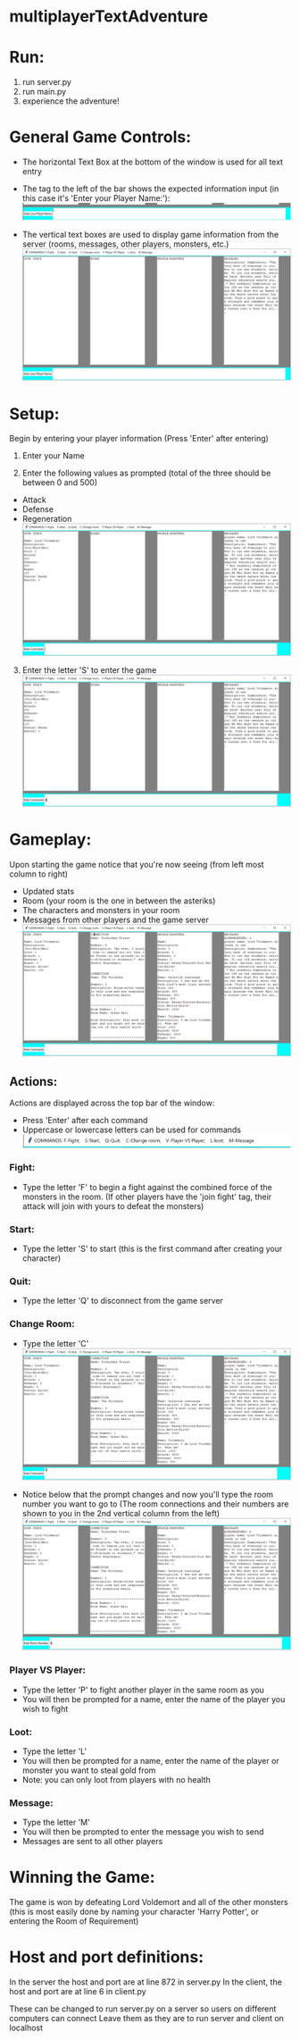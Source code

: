 # multiplayerTextAdventure

# Run:

1. run server.py
2. run main.py
3. experience the adventure!


# General Game Controls:

- The horizontal Text Box at the bottom of the window is used for all text entry
- The tag to the left of the bar shows the expected information input (in this case it's 'Enter your Player Name:'):
![alt text](https://github.com/karllundgren/multiplayerTextAdventure/blob/master/images/bottomBarGui.PNG)

- The vertical text boxes are used to display game information from the server (rooms, messages, other players, monsters, etc.)
![alt text](https://github.com/karllundgren/multiplayerTextAdventure/blob/master/images/gui1.PNG)


# Setup:

Begin by entering your player information (Press 'Enter' after entering)
1. Enter your Name

2. Enter the following values as prompted (total of the three should be between 0 and 500)
- Attack
- Defense
- Regeneration
![alt text](https://github.com/karllundgren/multiplayerTextAdventure/blob/master/images/gui2.PNG)

3. Enter the letter 'S' to enter the game
![alt text](https://github.com/karllundgren/multiplayerTextAdventure/blob/master/images/guiStart.PNG)

# Gameplay:

Upon starting the game notice that you're now seeing (from left most column to right)
- Updated stats 
- Room (your room is the one in between the asteriks)
- The characters and monsters in your room
- Messages from other players and the game server
![alt text](https://github.com/karllundgren/multiplayerTextAdventure/blob/master/images/guiStarted.PNG)

## Actions:
Actions are displayed across the top bar of the window:
- Press 'Enter' after each command
- Uppercase or lowercase letters can be used for commands
![alt text](https://github.com/karllundgren/multiplayerTextAdventure/blob/master/images/guiTopBar.PNG)

### Fight:
- Type the letter 'F' to begin a fight against the combined force of the monsters in the room. (If other players have the 'join fight' tag, their attack will join with yours to defeat the monsters)
### Start:
- Type the letter 'S' to start (this is the first command after creating your character)

### Quit:
- Type the letter 'Q' to disconnect from the game server

### Change Room:
- Type the letter 'C'
![alt text](https://github.com/karllundgren/multiplayerTextAdventure/blob/master/images/guiChangeRoom1.PNG)

- Notice below that the prompt changes and now you'll type the room number you want to go to
(The room connections and their numbers are shown to you in the 2nd vertical column from the left)
![alt text](https://github.com/karllundgren/multiplayerTextAdventure/blob/master/images/guiChangeRoom2.PNG)

### Player VS Player:
- Type the letter 'P' to fight another player in the same room as you
- You will then be prompted for a name, enter the name of the player you wish to fight

### Loot:
- Type the letter 'L' 
- You will then be prompted for a name, enter the name of the player or monster you want to steal gold from
- Note: you can only loot from players with no health

### Message:
- Type the letter 'M'
- You will then be prompted to enter the message you wish to send
- Messages are sent to all other players


# Winning the Game:

The game is won by defeating Lord Voldemort and all of the other monsters (this is most easily done by naming your character 'Harry Potter', or entering the Room of Requirement)

# Host and port definitions:

In the server the host and port are at line 872 in server.py
In the client, the host and port are at line 6 in client.py

These can be changed to run server.py on a server so users on different computers can connect
Leave them as they are to run server and client on localhost
